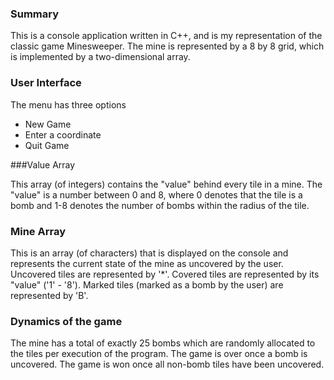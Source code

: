 
### Summary
This is a console application written in C++, and is my representation of the classic game Minesweeper. 
The mine is represented by a 8 by 8 grid, which is implemented by a two-dimensional array. 

### User Interface 

The menu has three options
 
* New Game 
* Enter a coordinate
* Quit Game

###Value Array

This array (of integers) contains the "value" behind every tile in a mine. The "value" is a number
between 0 and 8, where 0 denotes that the tile is a bomb and 1-8 denotes the number of bombs within the radius of the tile.

### Mine Array 
This is an array (of characters) that is displayed on the console and represents the current state of the mine as uncovered by the user. Uncovered tiles are represented by '*'. Covered tiles are represented by its "value" ('1' - '8'). Marked tiles (marked as a bomb by the user) are represented by 'B'.

### Dynamics of the game 
The mine has a total of exactly 25 bombs which are randomly allocated to the tiles per
execution of the program. The game is over once a bomb is uncovered. The game is won once
all non-bomb tiles have been uncovered.
